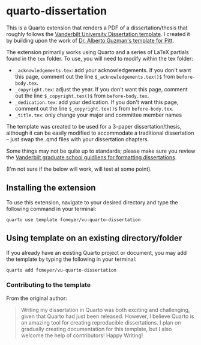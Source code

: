 # quarto-dissertation

This is a Quarto extension that renders a PDF of a dissertation/thesis that roughly follows the [Vanderbilt University Dissertation template](https://www.overleaf.com/latex/templates/vanderbilt-university-dissertation-template/fmqpcfjqtgyq). I created it by building upon the work of [Dr. Alberto Guzman's template for Pitt](https://github.com/alberto-guzman/quarto-dissertation). 

The extension primarily works using Quarto and a series of LaTeX partials found in the `tex` folder. To use, you will need to modify within the tex folder:

- `_acknowledgements.tex`: add your acknowledgements. If you don't want this page, comment out the line `$_acknowledgements.tex()$` from `before-body.tex`. 
- `_copyright.tex`: adjust the year. If you don't want this page, comment out the line `$_copyright.tex()$` from `before-body.tex`. 
- `_dedication.tex`: add your dedication. If you don't want this page, comment out the line `$_copyright.tex()$` from `before-body.tex`. 
- `_title.tex`: only change your major and committee member names

The template was created to be used for a 3-paper dissertation/thesis, although it can be easily modified to accommodate a traditional dissertation – just swap the .qmd files with your dissertation chapters.

Some things may not be quite up to standards; please make sure you review the [Vanderbilt graduate school guidliens for formatting dissertations](https://gradschool.vanderbilt.edu/academics/theses/Format_Guidelines_08_2021.pdf).

(I'm not sure if the below will work, will test at some point).

## Installing the extension

To use this extension, navigate to your desired directory and type the following command in your terminal:

```{bash}
quarto use template fcmeyer/vu-quarto-dissertation
```

## Using template on an existing directory/folder

If you already have an existing Quarto project or document, you may add the template by typing the following in your terminal:

```{bash}
quarto add fcmeyer/vu-quarto-dissertation
```

### Contributing to the template

From the original author:

> Writing my dissertation in Quarto was both exciting and challenging, given that Quarto had just been released. However, I believe Quarto is an amazing tool for creating reproducible dissertations. I plan on gradually creating documentation for this template, but I also welcome the help of contributors! Happy Writing!


